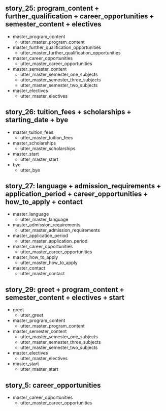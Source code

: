 ## story_25: program_content + further_qualification + career_opportunities + semester_content + electives
* master_program_content
    - utter_master_program_content
* master_further_qualification_opportunities
    - utter_master_further_qualification_opportunities
* master_career_opportunities
    - utter_master_career_opportunities   <!-- predicted: utter_master_further_qualification_opportunities -->
* master_semester_content
    - utter_master_semester_one_subjects
    - utter_master_semester_three_subjects   <!-- predicted: action_listen -->
    - utter_master_semester_two_subjects   <!-- predicted: action_listen -->
* master_electives
    - utter_master_electives


## story_26: tuition_fees + scholarships + starting_date + bye
* master_tuition_fees
    - utter_master_tuition_fees
* master_scholarships
    - utter_master_scholarships
* master_start
    - utter_master_start   <!-- predicted: utter_master_scholarships -->
* bye
    - utter_bye


## story_27: language + admission_requirements + application_period + career_opportunities + how_to_apply + contact
* master_language
    - utter_master_language
* master_admission_requirements
    - utter_master_admission_requirements
* master_application_period
    - utter_master_application_period
* master_career_opportunities
    - utter_master_career_opportunities   <!-- predicted: utter_master_further_qualification_opportunities -->
* master_how_to_apply
    - utter_master_how_to_apply
* master_contact
    - utter_master_contact


## story_29: greet + program_content + semester_content + electives + start
* greet
    - utter_greet
* master_program_content
    - utter_master_program_content
* master_semester_content
    - utter_master_semester_one_subjects
    - utter_master_semester_three_subjects   <!-- predicted: action_listen -->
    - utter_master_semester_two_subjects   <!-- predicted: action_listen -->
* master_electives
    - utter_master_electives
* master_start
    - utter_master_start


## story_5: career_opportunities
* master_career_opportunities
    - utter_master_career_opportunities   <!-- predicted: utter_master_further_qualification_opportunities -->


